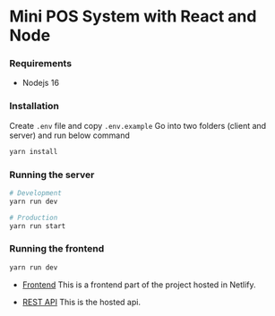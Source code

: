 # Mini POS System with React and Node

### Requirements

- Nodejs 16

### Installation

Create `.env` file and copy `.env.example`
Go into two folders (client and server) and run below command

```bash
yarn install
```

### Running the server

```bash
# Development
yarn run dev

# Production
yarn run start
```

### Running the frontend

```bash
yarn run dev
```

- [Frontend](http://localhost:3000/) This is a frontend part of the project hosted in Netlify.

- [REST API](http://localhost:4000/api) This is the hosted api.
